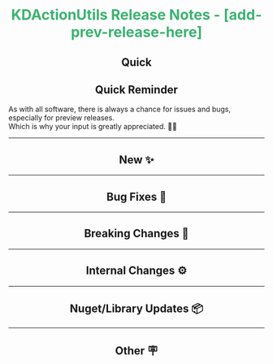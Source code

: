 <h1 align="center" style='color:mediumseagreen;font-weight:bold'>
KDActionUtils Release Notes - [add-prev-release-here]
</h1>

<h2 align="center" style='font-weight:bold'>Quick <h2 align="center" style='font-weight:bold'>Quick Reminder</h2>

<div algn="center">

As with all software, there is always a chance for issues and bugs, especially for preview releases.  
Which is why your input is greatly appreciated. 🙏🏼
</div>

---

<h2 style="font-weight:bold" align="center">New ✨</h2>

---

<h2 style="font-weight:bold" align="center">Bug Fixes 🐛</h2>

---

<h2 style="font-weight:bold" align="center">Breaking Changes 🧨</h2>

---

<h2 style="font-weight:bold" align="center">Internal Changes ⚙️</h2>

---

<h2 style="font-weight:bold" align="center">Nuget/Library Updates 📦</h2>

---

<h2 style="font-weight:bold" align="center">Other 🪧</h2>
